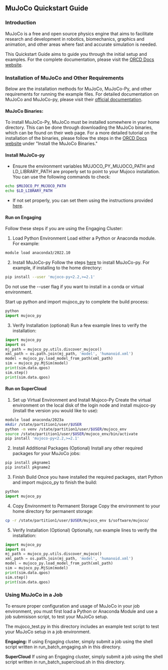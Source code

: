 ## MuJoCo Quickstart Guide

### Introduction
MuJoCo is a free and open source physics engine that aims to facilitate research and development in robotics, biomechanics, graphics and animation, and other areas where fast and accurate simulation is needed.

This Quickstart Guide aims to guide you through the initial setup and examples. For the complete documentation, please visit the [ORCD Docs website](https://orcd-docs.mit.edu/recipes/mujoco/).

### Installation of MuJoCo and Other Requirements
Below are the installation methods for MuJoCo, MuJoCo-Py, and other requirements for running the example files. For detailed documentation on MuJoCo and MuJoCo-py, please visit their [official documentation](https://github.com/openai/mujoco-py).

#### MuJoCo Binaries:
To install MuJoCo-Py, MuJoCo must be installed somewhere in your home directory. This can be done through downloading the MuJoCo binaries, which can be found on their web page. For a more detailed tutorial on the installation of the binaries, please follow the steps in the [ORCD Docs website](https://orcd-docs.mit.edu/recipes/mujoco/#install-the-mujoco-binaries) under "Install the MuJoCo Binaries."

#### Install MuJoCo-py 
- Ensure the environment variables MUJOCO_PY_MUJOCO_PATH and LD_LIBRARY_PATH are properly set to point to your Mujoco installation. You can use the following commands to check:
```bash
echo $MUJOCO_PY_MUJOCO_PATH
echo $LD_LIBRARY_PATH
```
- If not set properly, you can set them using the instructions provided [here](https://orcd-docs.mit.edu/recipes/mujoco/#install-the-mujoco-binaries). 

#### Run on Engaging
Follow these steps if you are using the Engaging Cluster:

1. Load Python Environment
Load either a Python or Anaconda module. For example:
```bash
module load anaconda3/2022.10
```

2. Install MuJoCo-py
Follow the steps [here](https://github.com/openai/mujoco-py) to install MuJoCo-py. 
For example, if installing to the home directory:
```bash
pip install --user 'mujoco-py<2.2,>=2.1'
```
Do not use the --user flag if you want to install in a conda or virtual environment.

Start up python and import mujoco_py to complete the build process:
```python
python
import mujoco_py
```

3. Verify Installation (optional)
Run a few example lines to verify the installation:
```python
import mujoco_py
import os
mj_path = mujoco_py.utils.discover_mujoco()
xml_path = os.path.join(mj_path, 'model', 'humanoid.xml')
model = mujoco_py.load_model_from_path(xml_path)
sim = mujoco_py.MjSim(model)
print(sim.data.qpos)
sim.step()
print(sim.data.qpos)
```

#### Run on SuperCloud
1. Set up Virtual Environment and Install Mujoco-Py
Create the virtual environment on the local disk of the login node and install mujoco-py (install the version you would like to use):
```bash
module load anaconda/2023a
mkdir /state/partition1/user/$USER
python -m venv /state/partition1/user/$USER/mujoco_env
source /state/partition1/user/$USER/mujoco_env/bin/activate
pip install 'mujoco-py<2.2,>=2.1'
```

2. Install Additional Packages (Optional)
Install any other required packages for your MuJoCo jobs:
```bash
pip install pkgname1 
pip install pkgname2
```

3. Finish Build
Once you have installed the required packages, start Python and import mujoco_py to finish the build:
```python
python
import mujoco_py
```

4. Copy Environment to Permanent Storage
Copy the environment to your home directory for permanent storage:
```bash
cp -r /state/partition1/user/$USER/mujoco_env $/software/mujoco/
```

5. Verify Installation (Optional)
Optionally, run example lines to verify the installation:
```python
import mujoco_py
import os
mj_path = mujoco_py.utils.discover_mujoco()
xml_path = os.path.join(mj_path, 'model', 'humanoid.xml')
model = mujoco_py.load_model_from_path(xml_path)
sim = mujoco_py.MjSim(model)
print(sim.data.qpos)
sim.step()
print(sim.data.qpos)
```

### Using MuJoCo in a Job
To ensure proper configuration and usage of MuJoCo in your job environment, you must first load a Python or Anaconda Module and use a job submisison script, to test your MuJoCo setup. 

The mujoco_test.py in this directory includes an example test script to test your MuJoCo setup in a job environment.

**Engaging:**
If using Engaging cluster, simply submit a job using the shell script written in run_batch_engaging.sh in this directory. 

**SuperCloud**
If using an Engaging cluster, simply submit a job using the shell script written in run_batch_supercloud.sh in this directory. 